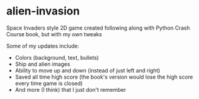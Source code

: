 # alien-invasion
Space Invaders style 2D game created following along with Python Crash Course book, but with my own tweaks

Some of my updates include:
- Colors (background, text, bullets)
- Ship and alien images
- Ability to move up and down (instead of just left and right)
- Saved all time high score (the book's version would lose the high score every time game is closed)
- And more (I think) that I just don't remember
